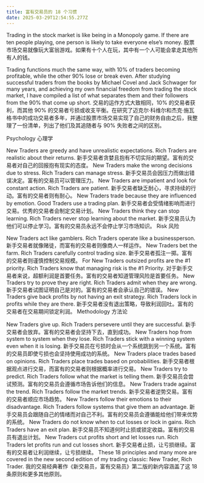```yaml
---
title: 富有交易员的 18 个习惯
date: 2025-03-29T12:54:55.277Z
---
```


Trading in the stock market is like being in a Monopoly game. If there are ten people playing, one person is likely to take everyone else’s money.
股票市场交易就像玩大富翁游戏。如果有十个人在玩，其中有一个人可能会拿走其他所有人的钱。

Trading functions much the same way, with 10% of traders becoming profitable, while the other 90% lose or break even. After studying successful traders from the books by Michael Covel and Jack Schwager for many years, and achieving my own financial freedom from trading the stock market, I have compiled a list of what separates them and their followers from the 90% that come up short.
交易的运作方式大致相同，10% 的交易者获利，而其他 90% 的交易者亏损或收支平衡。在研究了迈克尔·科维尔和杰克·施瓦格书中的成功交易者多年，并通过股票市场交易实现了自己的财务自由之后，我整理了一份清单，列出了他们及其追随者与 90% 失败者之间的区别。

Psychology  心理学

New Traders are greedy and have unrealistic expectations. Rich Traders are realistic about their returns.
新手交易者贪婪且抱有不切实际的期望。富有的交易者对自己的回报抱有现实的态度。
New Traders make the wrong decisions due to stress. Rich Traders can manage stress.
新手交易员会因压力而做出错误决定。富有的交易员可以管理压力。
New Traders are impatient and look for constant action. Rich Traders are patient.
新手交易者缺乏耐心，寻求持续的行动。富有的交易者则有耐心。
New Traders trade because they are influenced by emotion. Good Traders use a trading plan.
新手交易者会受情绪影响而进行交易。优秀的交易者会制定交易计划。
New Traders think they can stop learning. Rich Traders never stop learning about the market.
新手交易员认为他们可以停止学习。富有的交易员永远不会停止学习市场知识。
Risk  风险

New Traders act like gamblers. Rich Traders operate like a businessperson.
新手交易者就像赌徒，而富有的交易者则像商人一样运作。
New Traders bet the farm. Rich Traders carefully control trading size.
新手交易者孤注一掷。富有的交易者则谨慎控制交易规模。
For New Traders outsized profits are the #1 priority. Rich Traders know that managing risk is the #1 Priority.
对于新手交易者来说，超额利润是首要任务。富有的交易者知道管理风险是首要任务。
New Traders try to prove they are right. Rich Traders admit when they are wrong.
新手交易者试图证明自己是对的。富有的交易者会承认自己的错误。
New Traders give back profits by not having an exit strategy. Rich Traders lock in profits while they are there.
新手交易者没有退出策略，导致利润回吐。富有的交易者在交易期间锁定利润。
Methodology  方法论

New Traders give up. Rich Traders persevere until they are successful.
新手交易者会放弃。富有的交易者会坚持下去，直到成功。
New Traders hop from system to system when they lose. Rich Traders stick with a winning system even when it is losing.
新手交易员在亏损时会从一个系统跳到另一个系统。富有的交易员即使亏损也会坚持使用成功的系统。
New Traders place trades based on opinions. Rich Traders place trades based on probabilities.
新手交易者根据观点进行交易，而富有的交易者则根据概率进行交易。
New Traders try to predict. Rich Traders follow what the market is telling them.
新手交易员会尝试预测。富有的交易员会遵循市场告诉他们的信息。
New Traders trade against the trend. Rich Traders follow the market trends.
新手交易者逆势交易。富有的交易者顺应市场趋势。
New Traders follow their emotions to their disadvantage. Rich Traders follow systems that give them an advantage.
新手交易员会跟随自己的情绪而对自己不利。富有的交易员会遵循能给他们带来优势的系统。
New Traders do not know when to cut losses or lock in gains. Rich Traders have an exit plan.
新手交易员不知道何时止损或锁定收益。富有的交易员有退出计划。
New Traders cut profits short and let losses run. Rich Traders let profits run and cut losses short.
新手交易者止损，让亏损继续。富有的交易者让利润继续，让亏损继续。
These 18 principles and many more are covered in the new second edition of my trading classic: New Trader, Rich Trader.
我的交易经典著作《新交易员，富有交易员》第二版的新内容涵盖了这 18 条原则和更多其他原则。